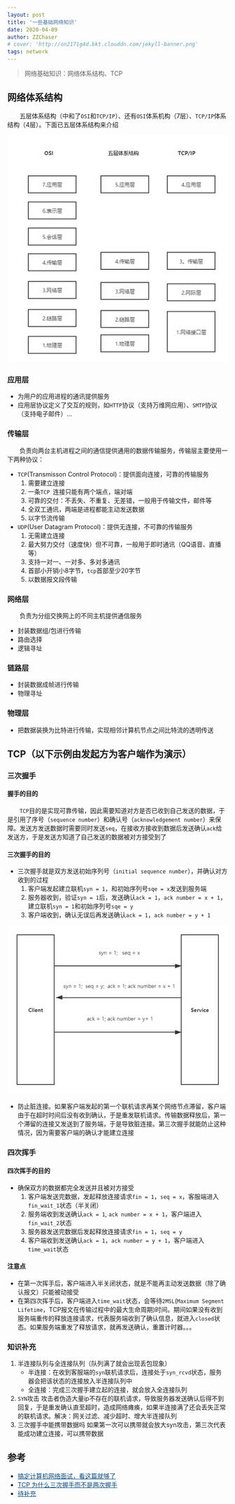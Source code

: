 ```yaml
---
layout: post
title: '一些基础网络知识'
date: 2020-04-09
author: ZZChaser
# cover: 'http://on2171g4d.bkt.clouddn.com/jekyll-banner.png'
tags: network
---
```


> 网络基础知识：网络体系结构、TCP

## 网络体系结构
&emsp;&emsp;五层体系结构（中和了`OSI`和`TCP/IP`）、还有`OSI`体系机构（7层）、`TCP/IP`体系结构（4层）。下面已五层体系结构来介绍

![网络体系结构](/assets/img/network_architecture.png '网络体系结构')

### 应用层
* 为用户的应用进程的通讯提供服务
* 应用层协议定义了交互的规则，如`HTTP`协议（支持万维网应用）、`SMTP`协议（支持电子邮件）...

### 传输层
&emsp;&emsp;负责向两台主机进程之间的通信提供通用的数据传输服务，传输层主要使用一下两种协议：
* `TCP`(Transmisson Control Protocol)：提供面向连接，可靠的传输服务
  1. 需要建立连接
  2. 一条`TCP `连接只能有两个端点，端对端
  3. 可靠的交付：不丢失、不重复、无差错，一般用于传输文件，邮件等
  4. 全双工通讯，两端是进程都能主动发送数据
  5. 以字节流传输
* `UDP`(User Datagram Protocol)：提供无连接，不可靠的传输服务
  1. 无需建立连接
  2. 最大努力交付（速度快）但不可靠，一般用于即时通讯（QQ语音、直播等）
  3. 支持一对一、一对多、多对多通讯
  4. 首部小开销小8字节，`tcp`首部至少20字节
  5. 以数据报文段传输

### 网络层
&emsp;&emsp;负责为分组交换网上的不同主机提供通信服务
* 封装数据组/包进行传输
* 路由选择
* 逻辑寻址

### 链路层
* 封装数据成帧进行传输
* 物理寻址

### 物理层
* 把数据装换为比特进行传输，实现相邻计算机节点之间比特流的透明传送

## TCP（以下示例由发起方为客户端作为演示）

### 三次握手

#### 握手的目的
&emsp;&emsp;`TCP`目的是实现可靠传输，因此需要知道对方是否已收到自己发送的数据，于是引用了序号（`sequence number`）和确认号（`acknowledgement number`）来保障。发送方发送数据时需要同时发送`seq`，在接收方接收到数据后发送确认`ack`给发送方，于是发送方知道了自己发送的数据被对方接受到了

#### 三次握手的目的
* 三次握手就是双方发送初始序列号（`initial sequence number`），并确认对方收到的过程
  1. 客户端发起建立联机`syn = 1`，和初始序列号`sqe = x`发送到服务端
  2. 服务器收到，验证`syn = 1`后，发送确认`ack = 1`，`ack number = x + 1`，建立联机`syn = 1`和初始序列号`sqe = y`
  3. 客户端收到，确认无误后再发送确认`ack = 1`，`ack number = y + 1`

![三次握手](/assets/img/three_shakehands.png '三次握手')

* 防止脏连接。如果客户端发起的第一个联机请求再某个网络节点滞留，客户端由于在超时时间后没有收到确认，于是重发联机请求。传输数据释放后，第一个滞留的连接又发送到了服务端，于是导致脏连接。第三次握手就能防止这种情况，因为需要客户端的确认才能建立连接

### 四次挥手

#### 四次挥手的目的
* 确保双方的数据都完全发送并且被对方接受
  1. 客户端发送完数据，发起释放连接请求`fin = 1`，`seq = x`，客服端进入`fin_wait_1`状态（半关闭）
  2. 服务端收到发送确认`ack = 1`, `ack number = x + 1`，客户端进入`fin_wait_2`状态
  3. 服务器发送完数据后发起释放连接请求`fin = 1`，`seq = y`
  4. 客户端收到发送确认`ack = 1`，`ack number = y + 1`，客户端进入`time_wait`状态

#### 注意点
* 在第一次挥手后，客户端进入半关闭状态，就是不能再主动发送数据（除了确认报文）只能被动接受
* 在第四次挥手后，客户端进入`time_wait`状态，会等待`2MSL`(`Maximum Segment Lifetime`，TCP报文在传输过程中的最大生命周期)时间。期间如果没有收到服务端重传的释放连接请求，代表服务端收到了确认信息，就进入`closed`状态。如果服务端重发了释放请求，就再发送确认，重置计时器。。。

### 知识补充
1. 半连接队列与全连接队列（队列满了就会出现丢包现象）
   * 半连接：在收到客服端的`syn`联机请求后，连接处于`syn_rcvd`状态，服务器会把该状态的连接放入半连接队列中
   * 全连接：完成三次握手建立起的连接，就会放入全连接队列
2. `SYN`攻击
   攻击者伪造大量ip不存在的联机请求，导致服务器发送确认后得不到回复，于是重发确认直至超时，造成网络瘫痪，如果半连接满了还会丢失正常的联机请求。解决：网关过滤、减少超时、增大半连接队列
3. 三次握手中能携带数据吗
   如果第一次可以携带就会放大syn攻击，第三次代表能成功建立连接，可以携带数据
## 参考
* <a style='color:#0A497B' href='https://juejin.im/post/5b5f20686fb9a04f844adbdd' target='_blank'>搞定计算机网络面试，看这篇就够了</a>
* <a style='color:#0A497B' href='https://blog.csdn.net/lengxiao1993/article/details/82771768' target='_blank'>TCP 为什么三次握手而不是两次握手</a>
* <a style='color:#0A497B' href='https://blog.csdn.net/m0_37962600/article/details/79951780' target='_blank'>待补充</a>

